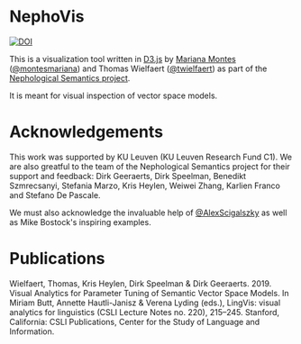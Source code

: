 # NephoVis

[![DOI](https://zenodo.org/badge/224012839.svg)](https://zenodo.org/badge/latestdoi/224012839)

This is a visualization tool written in [D3.js](https://d3js.org/) by
[Mariana Montes](https://www.marianamontes.me) ([@montesmariana](https://github.com/montesmariana)) and
Thomas Wielfaert ([@twielfaert](https://github.com/twielfaert))
as part of the [Nephological Semantics project](https://www.arts.kuleuven.be/ling/qlvl/projects/current/nephological-semantics).

It is meant for visual inspection of vector space models.

# Acknowledgements
This work was supported by KU Leuven (KU Leuven Research Fund C1).
We are also greatful to the team of the Nephological Semantics project for their support and feedback: Dirk Geeraerts, Dirk Speelman, Benedikt Szmrecsanyi, Stefania Marzo, Kris Heylen, Weiwei Zhang, Karlien Franco and Stefano De Pascale.

We must also acknowledge the invaluable help of [@AlexScigalszky](https://github.com/AlexScigalszky) as well as Mike Bostock's inspiring examples.

# Publications

Wielfaert, Thomas, Kris Heylen, Dirk Speelman & Dirk Geeraerts. 2019. Visual Analytics for Parameter Tuning of Semantic Vector Space Models. In Miriam Butt, Annette Hautli-Janisz & Verena Lyding (eds.), LingVis: visual analytics for linguistics (CSLI Lecture Notes no. 220), 215–245. Stanford, California: CSLI Publications, Center for the Study of Language and Information.

